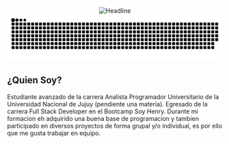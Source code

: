   <div align=center>
    <img src="https://readme-typing-svg.herokuapp.com?color=%236FDA44&size=40&center=true&vCenter=true&width=600&height=50&lines=Hellow+World!+Soy+Jorge+%F0%9F%91%8B;Full+Stack+Developer" alt="Headline" />
  </div>
  
  <div align="center">
    <a href="https://1999azzar.github.io/1999AZZAR/">
    <img  src="https://github.com/1999AZZAR/1999AZZAR/blob/main/resources/img/grid-snake.svg"
       alt="snake" /></a>
  </div>

## ¿Quien Soy?
Estudiante avanzado de la carrera Analista Programador Universitario de la Universidad Nacional de Jujuy (pendiente una materia).
Egresado de la carrera Full Stack Developer en el Bootcamp Soy Henry.
Durante mi formacion eh adquirido una buena base de programacion y tambien participado en diversos proyectos de forma grupal y/o 
individual, es por ello que me gusta trabajar en equipo. 

<!--
**JorgeDCoria/JorgeDCoria** is a ✨ _special_ ✨ repository because its `README.md` (this file) appears on your GitHub profile.

Here are some ideas to get you started:

- 🔭 I’m currently working on ...
- 🌱 I’m currently learning ...
- 👯 I’m looking to collaborate on ...
- 🤔 I’m looking for help with ...
- 💬 Ask me about ...
- 📫 How to reach me: ...
- 😄 Pronouns: ...
- ⚡ Fun fact: ...
-->
